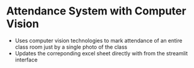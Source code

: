 # Attendance System with Computer Vision
- Uses computer vision technologies to mark attendance of an entire class room just by a single photo of the class
- Updates the correponding excel sheet directly with from the streamlit interface
